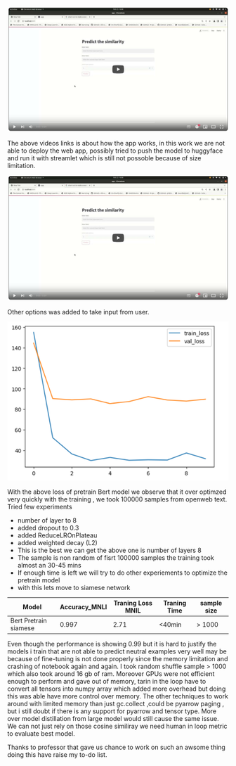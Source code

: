 
[![Watch Video](https://github.com/aman010/A4-Bert/blob/main/Screenshot%20from%202025-02-24%2000-38-34.png)](https://youtu.be/xoO7oBN6fGM)


The above videos links is about how the app works, in this work we are not able to deploy the web app, possibly tried to push the model to huggyface and run it with streamlet 
which is still not possoble because of size limitation. 

![Web image](https://github.com/aman010/A4-Bert/blob/main/Screenshot%20from%202025-02-24%2000-38-34.png)

Other options was added to take input from user.

![BERT Model Screenshot](https://raw.githubusercontent.com/aman010/A4-Bert/main/Screenshot%20from%202025-02-23%2012-30-56.png)


With the above loss of pretrain Bert model we observe that it over optimzed very quickly with the training , we took 100000 samples from openweb text.
Tried few experiments
  *  number of layer to 8
  *  added dropout to 0.3
  *  added ReduceLROnPlateau
  *  added weighted decay (L2)
  *  This is the best we can get the above one is number of layers 8
  *  The sample is non random of fisrt 100000 samples the training took almost an 30-45 mins
  *  If enough time is left we will try to do other experiements to optimize the pretrain model
  *  with this lets move to siamese network







| Model                  | Accuracy_MNLI | Traning Loss MNIL | Traning Time | sample size |    
|------------------------|---------------|-------------------|--------------|-------------|
| Bert Pretrain siamese  | 0.997         |   2.71            |     <40min   |   > 1000    |

Even though the performance is showing 0.99 but it is hard to justify the models i train that are not able to predict neutral examples very well may be because of fine-tuning is not done properly since the memory limitation and crashing of notebook 
again and again. I took random shuffle sample > 1000 which also took around 16 gb of ram. Moreover GPUs were not efficient enough to perform and gave out of memory, tarin in the loop have to convert all tensors into numpy array which added more overhead but doing this was able have more control over memory. The other techniques to work around with limited memory than just gc.collect ,could be pyarrow paging , but i still doubt if there is any support for pyarrow and tensor type. More over model distillation from large model would still cause the same issue. We can not just rely on those cosine similiray we need human in loop metric to evaluate best model.

Thanks to professor that gave us chance to work on such an awsome thing doing this have raise my to-do list.
